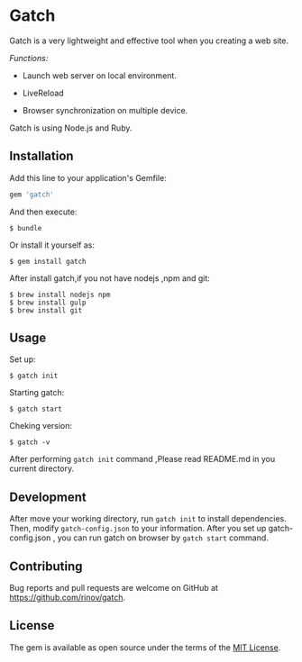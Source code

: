 # Gatch
Gatch is a very lightweight and effective tool when you creating a web site.

*Functions:*

- Launch web server on local environment.

- LiveReload

- Browser synchronization on multiple device.

Gatch is using Node.js and Ruby.

## Installation

Add this line to your application's Gemfile:

```ruby
gem 'gatch'
```

And then execute:

    $ bundle

Or install it yourself as:

    $ gem install gatch

After install gatch,if you not have nodejs ,npm and git:

    $ brew install nodejs npm
    $ brew install gulp
    $ brew install git

## Usage

Set up:

    $ gatch init

Starting gatch:

    $ gatch start

Cheking version:

    $ gatch -v
    
After performing `gatch init` command ,Please read README.md in you current directory.

## Development

After move your working directory, run `gatch init` to install dependencies. Then, modify `gatch-config.json` to your information. After you set up gatch-config.json , you can run gatch on browser by `gatch start` command.


## Contributing

Bug reports and pull requests are welcome on GitHub at https://github.com/rinov/gatch. 

## License

The gem is available as open source under the terms of the [MIT License](http://opensource.org/licenses/MIT).

